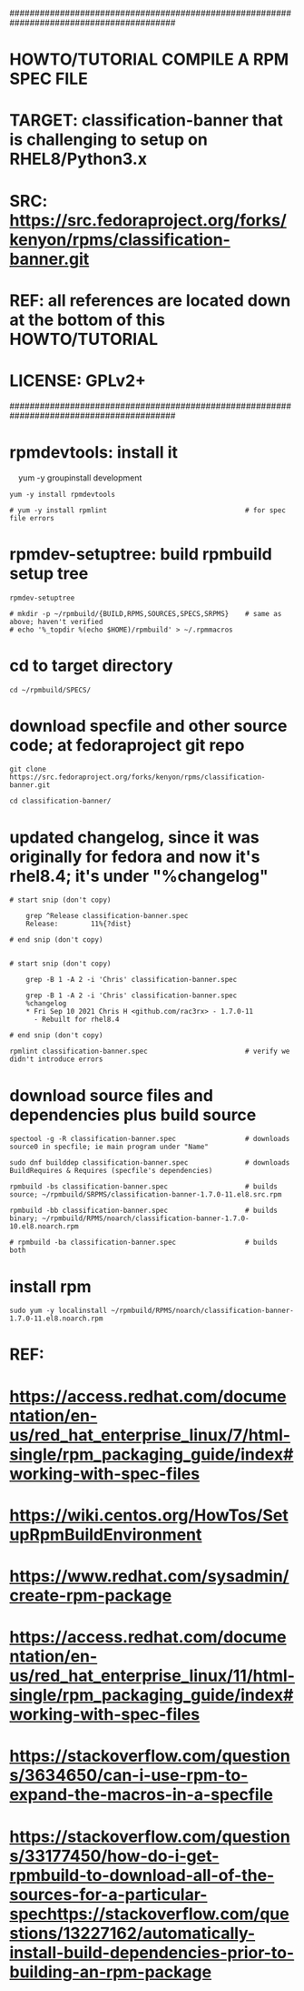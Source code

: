 #########################################################################################
# HOWTO/TUTORIAL COMPILE A RPM SPEC FILE
# TARGET:  classification-banner that is challenging to setup on RHEL8/Python3.x
# SRC:     https://src.fedoraproject.org/forks/kenyon/rpms/classification-banner.git
# REF:     all references are located down at the bottom of this HOWTO/TUTORIAL
# LICENSE: GPLv2+
#########################################################################################


# rpmdevtools: install it

    yum -y groupinstall development

    yum -y install rpmdevtools

    # yum -y install rpmlint                                  # for spec file errors


# rpmdev-setuptree:  build rpmbuild setup tree

    rpmdev-setuptree

    # mkdir -p ~/rpmbuild/{BUILD,RPMS,SOURCES,SPECS,SRPMS}    # same as above; haven't verified
    # echo '%_topdir %(echo $HOME)/rpmbuild' > ~/.rpmmacros


# cd to target directory

    cd ~/rpmbuild/SPECS/

# download specfile and other source code; at fedoraproject git repo

    git clone https://src.fedoraproject.org/forks/kenyon/rpms/classification-banner.git

    cd classification-banner/


# updated changelog, since it was originally for fedora and now it's rhel8.4; it's under "%changelog"

    # start snip (don't copy)

        grep ^Release classification-banner.spec
        Release:        11%{?dist}

    # end snip (don't copy)


    # start snip (don't copy)

        grep -B 1 -A 2 -i 'Chris' classification-banner.spec

        grep -B 1 -A 2 -i 'Chris' classification-banner.spec
        %changelog
        * Fri Sep 10 2021 Chris H <github.com/rac3rx> - 1.7.0-11
          - Rebuilt for rhel8.4

    # end snip (don't copy)

    rpmlint classification-banner.spec                        # verify we didn't introduce errors
    
    
# download source files and dependencies plus build source

    spectool -g -R classification-banner.spec                 # downloads source0 in specfile; ie main program under "Name"

    sudo dnf builddep classification-banner.spec              # downloads BuildRequires & Requires (specfile's dependencies)

    rpmbuild -bs classification-banner.spec                   # builds source; ~/rpmbuild/SRPMS/classification-banner-1.7.0-11.el8.src.rpm

    rpmbuild -bb classification-banner.spec                   # builds binary; ~/rpmbuild/RPMS/noarch/classification-banner-1.7.0-10.el8.noarch.rpm

    # rpmbuild -ba classification-banner.spec                 # builds both


# install rpm
    sudo yum -y localinstall ~/rpmbuild/RPMS/noarch/classification-banner-1.7.0-11.el8.noarch.rpm


# REF:
# https://access.redhat.com/documentation/en-us/red_hat_enterprise_linux/7/html-single/rpm_packaging_guide/index#working-with-spec-files
# https://wiki.centos.org/HowTos/SetupRpmBuildEnvironment
# https://www.redhat.com/sysadmin/create-rpm-package
# https://access.redhat.com/documentation/en-us/red_hat_enterprise_linux/11/html-single/rpm_packaging_guide/index#working-with-spec-files
# https://stackoverflow.com/questions/3634650/can-i-use-rpm-to-expand-the-macros-in-a-specfile
# https://stackoverflow.com/questions/33177450/how-do-i-get-rpmbuild-to-download-all-of-the-sources-for-a-particular-spechttps://stackoverflow.com/questions/13227162/automatically-install-build-dependencies-prior-to-building-an-rpm-package
